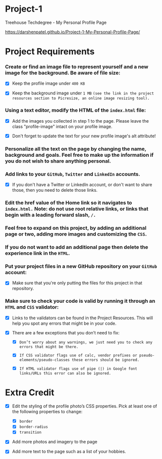 # Project-1

Treehouse Techdegree - My Personal Profile Page

https://darshenpatel.github.io/Project-1-My-Personal-Profile-Page/

Project Requirements
====================

### Create or find an image file to represent yourself and a new image for the background. Be aware of file size:
- [x] Keep the profile image under `400 KB`  

- [x] Keep the background image under `1 MB` ```(see the link in the project resources section to Picresize, an online image resizing tool).```

### Using a text editor, modify the HTML of the `index.html` file:
- [x] Add the images you collected in step 1 to the page. Please leave the class "profile-image" intact on your profile image.

- [x] Don't forget to update the text for your new profile image's alt attribute!


### Personalize all the text on the page by changing the name, background and goals. Feel free to make up the information if you do not wish to share anything personal.


### Add links to your `GitHub`, `Twitter` and `LinkedIn` accounts.
- [x] If you don't have a Twitter or LinkedIn account, or don't want to share those, then you need to delete those links.


### Edit the href value of the Home link so it navigates to `index.html.` Note: do not use root relative links, or links that begin with a leading forward slash, `/.`


### Feel free to expand on this project, by adding an additional page or two, adding more images and customizing the `CSS`.


### If you do not want to add an additional page then delete the experience link in the `HTML`.


### Put your project files in a new GitHub repository on your `GitHub` account:
- [x] Make sure that you're only putting the files for this project in that repository.


### Make sure to check your code is valid by running it through an `HTML` and `CSS` validator:
- [x] Links to the validators can be found in the Project Resources. This will help you spot any errors that might be in your code.

- [x] There are a few exceptions that you don’t need to fix:
    - [x] ```Don’t worry about any warnings, we just need you to check any errors that might be there.```
    - [x] ```If CSS validator flags use of calc, vendor prefixes or pseudo-elements/pseudo-classes these errors should be ignored.```
    - [x] ```If HTML validator flags use of pipe (|) in Google font links/URLs this error can also be ignored.```


# Extra Credit
- [x] Edit the styling of the profile photo’s CSS properties. Pick at least one of the following properties to change:
    - [x] `border`
    - [x] `border-radius`
    - [x] `transition`

- [x] Add more photos and imagery to the page

- [x] Add more text to the page such as a list of your hobbies.
